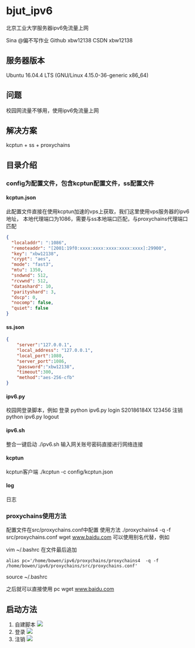 # bjut_ipv6
北京工业大学服务器ipv6免流量上网

Sina @偏不写作业
Github xbw12138
CSDN xbw12138
## 服务器版本
Ubuntu 16.04.4 LTS (GNU/Linux 4.15.0-36-generic x86_64)

## 问题
校园网流量不够用，使用ipv6免流量上网

## 解决方案
kcptun + ss + proxychains

## 目录介绍
### config为配置文件，包含kcptun配置文件，ss配置文件 
#### kcptun.json
此配置文件直接在使用kcptun加速的vps上获取，我们这里使用vps服务器的ipv6地址，
本地代理端口为1086，需要与ss本地端口匹配，与proxychains代理端口匹配
```json
{
  "localaddr": ":1086",
  "remoteaddr": "[2001:19f0:xxxx:xxxx:xxxx:xxxx:xxxx]:29900",
  "key": "xbw12138",
  "crypt": "aes",
  "mode": "fast3",
  "mtu": 1350,
  "sndwnd": 512,
  "rcvwnd": 512,
  "datashard": 10,
  "parityshard": 3,
  "dscp": 0,
  "nocomp": false,
  "quiet": false
}
```
#### ss.json

```json
{
    "server":"127.0.0.1",
    "local_address": "127.0.0.1",
    "local_port":1080,
    "server_port":1086,
    "password":"xbw12138",
    "timeout":300,
    "method":"aes-256-cfb"
}
```
#### ipv6.py
校园网登录脚本，例如
登录 python ipv6.py login S20186184X 123456
注销 python ipv6.py logout

#### ipv6.sh
整合一键启动
./ipv6.sh
输入网关账号密码直接进行网络连接

#### kcptun
kcptun客户端
./kcptun -c config/kcptun.json

#### log
日志

### proxychains使用方法

配置文件在src/proxychains.conf中配置
使用方法
./proxychains4 -q -f src/proxychains.conf wget www.baidu.com
可以使用别名代替，例如

vim ~/.bashrc
在文件最后追加
```shell
alias pc='/home/bowen/ipv6/proxychains/proxychains4  -q -f /home/bowen/ipv6/proxychains/src/proxychains.conf'
```
source ~/.bashrc

之后就可以直接使用 pc wget www.baidu.com

## 启动方法
1. 自建脚本
![](https://github.com/xbw12138/bjut_ipv6/blob/master/image.png)
2. 登录
![](https://github.com/xbw12138/bjut_ipv6/blob/master/image2.png)
3. 注销
![](https://github.com/xbw12138/bjut_ipv6/blob/master/image3.png)

